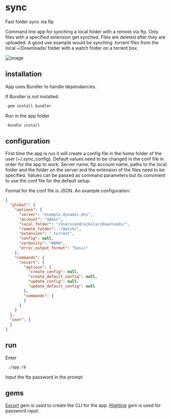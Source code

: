 # sync
Fast folder sync via ftp

Command line app for synching a local folder with a remote via ftp. Only files with a specified extension get synched. Files are deleted after they are uploaded. A good use example would be synching .torrent files from the local ~/Downloads/ folder with a watch folder on a torrent box.

![image](https://cloud.githubusercontent.com/assets/1213228/8479609/37301d18-20d9-11e5-89e2-f90384fb33d3.png)

## installation
App uses Bundler to handle dependancies.

If Bundler is not installed:
```bash
 gem install bundler
```

Run in the app folder
```bash
 bundle install
```

## configuration
First time the app is run it will create a config file in the home folder of the user (~/.sync_config). Default values need to be changed in the conf file in order for the app to work. Server name, ftp account name, paths to the local folder and the folder on the server and the extension of the files need to be specified. Values can be passed as command parameters but its convinient to use the conf file for the default setup.

Format for the conf file is JSON. An example configuration:

```json
{
  "global": {
    "options": {
      "server": "example.dynamic.dns",
      "account": "admin",
      "local_folder": "/Users/andrejkolar/Downloads/",
      "remote_folder": "/Watch/",
      "extension": ".torrent",
      "config": null,
      "verbosity": "WARN",
      "error_output_format": "basic"
    },
    "commands": {
      "escort": {
        "options": {
          "create_config": null,
          "create_default_config": null,
          "update_config": null,
          "update_default_config": null
        },
        "commands": {
        }
      }
    }
  },
  "user": {
  }
}
```

## run
Enter
```bash
 ./app.rb
```
Input the ftp password in the prompt

## gems
[Escort](https://github.com/skorks/escort) gem is used to create the CLI for the app.
[Highline](https://github.com/JEG2/highline) gem is used for password input.
